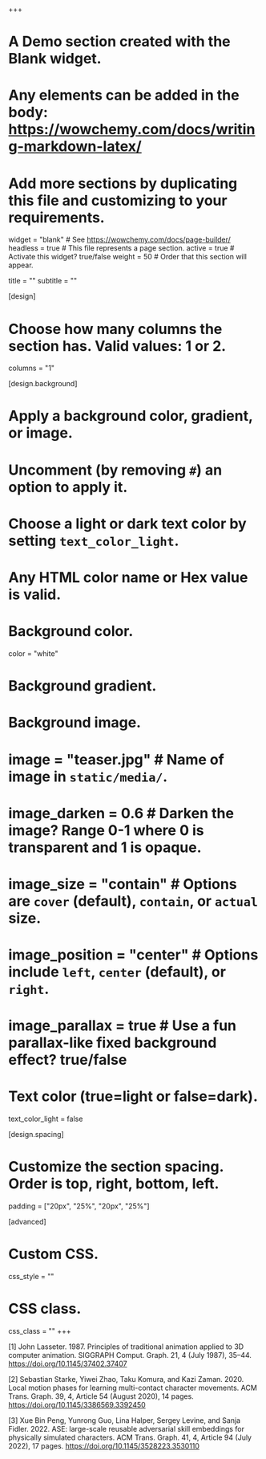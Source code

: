 +++
# A Demo section created with the Blank widget.
# Any elements can be added in the body: https://wowchemy.com/docs/writing-markdown-latex/
# Add more sections by duplicating this file and customizing to your requirements.

widget = "blank"  # See https://wowchemy.com/docs/page-builder/
headless = true  # This file represents a page section.
active = true  # Activate this widget? true/false
weight = 50  # Order that this section will appear.

title = ""
subtitle = ""

[design]
  # Choose how many columns the section has. Valid values: 1 or 2.
  columns = "1"

[design.background]
  # Apply a background color, gradient, or image.
  #   Uncomment (by removing `#`) an option to apply it.
  #   Choose a light or dark text color by setting `text_color_light`.
  #   Any HTML color name or Hex value is valid.

  # Background color.
  color = "white"
  
  # Background gradient.
  
  
  # Background image.
  # image = "teaser.jpg"  # Name of image in `static/media/`.
  # image_darken = 0.6  # Darken the image? Range 0-1 where 0 is transparent and 1 is opaque.
  # image_size = "contain"  #  Options are `cover` (default), `contain`, or `actual` size.
  # image_position = "center"  # Options include `left`, `center` (default), or `right`.
  # image_parallax = true  # Use a fun parallax-like fixed background effect? true/false
  
  # Text color (true=light or false=dark).
  text_color_light = false

[design.spacing]
  # Customize the section spacing. Order is top, right, bottom, left.
  padding = ["20px", "25%", "20px", "25%"]

[advanced]
 # Custom CSS. 
 css_style = ""
 
 # CSS class.
 css_class = ""
+++

<!-- {{< figure src="teaser.jpg" id="teaser" width="100%">}} -->
[1] John Lasseter. 1987. Principles of traditional animation applied to 3D computer animation. SIGGRAPH Comput. Graph. 21, 4 (July 1987), 35–44. https://doi.org/10.1145/37402.37407  

[2] Sebastian Starke, Yiwei Zhao, Taku Komura, and Kazi Zaman. 2020. Local motion phases for learning multi-contact character movements. ACM Trans. Graph. 39, 4, Article 54 (August 2020), 14 pages. https://doi.org/10.1145/3386569.3392450  

[3] Xue Bin Peng, Yunrong Guo, Lina Halper, Sergey Levine, and Sanja Fidler. 2022. ASE: large-scale reusable adversarial skill embeddings for physically simulated characters. ACM Trans. Graph. 41, 4, Article 94 (July 2022), 17 pages. https://doi.org/10.1145/3528223.3530110
